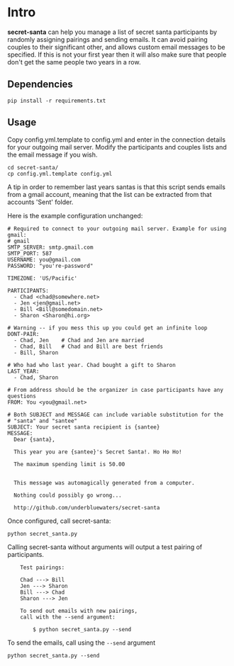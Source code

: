 Intro
=====

**secret-santa** can help you manage a list of secret santa participants by
randomly assigning pairings and sending emails. It can avoid pairing
couples to their significant other, and allows custom email messages to be
specified. If this is not your first year then it will also make sure that
people don't get the same people two years in a row.

Dependencies
------------

    pip install -r requirements.txt

Usage
-----

Copy config.yml.template to config.yml and enter in the connection details
for your outgoing mail server. Modify the participants and couples lists and
the email message if you wish.

    cd secret-santa/
    cp config.yml.template config.yml

A tip in order to remember last years santas is that this script sends emails from
a gmail account, meaning that the list can be extracted from that accounts
'Sent' folder.

Here is the example configuration unchanged:

    # Required to connect to your outgoing mail server. Example for using gmail:
    # gmail
    SMTP_SERVER: smtp.gmail.com
    SMTP_PORT: 587
    USERNAME: you@gmail.com
    PASSWORD: "you're-password"

    TIMEZONE: 'US/Pacific'

    PARTICIPANTS:
      - Chad <chad@somewhere.net>
      - Jen <jen@gmail.net>
      - Bill <Bill@somedomain.net>
      - Sharon <Sharon@hi.org>

    # Warning -- if you mess this up you could get an infinite loop
    DONT-PAIR:
      - Chad, Jen    # Chad and Jen are married
      - Chad, Bill   # Chad and Bill are best friends
      - Bill, Sharon

    # Who had who last year. Chad bought a gift to Sharon
    LAST_YEAR:
      - Chad, Sharon

    # From address should be the organizer in case participants have any questions
    FROM: You <you@gmail.net>

    # Both SUBJECT and MESSAGE can include variable substitution for the
    # "santa" and "santee"
    SUBJECT: Your secret santa recipient is {santee}
    MESSAGE:
      Dear {santa},

      This year you are {santee}'s Secret Santa!. Ho Ho Ho!

      The maximum spending limit is 50.00


      This message was automagically generated from a computer.

      Nothing could possibly go wrong...

      http://github.com/underbluewaters/secret-santa

Once configured, call secret-santa:

    python secret_santa.py

Calling secret-santa without arguments will output a test pairing of
participants.

        Test pairings:

        Chad ---> Bill
        Jen ---> Sharon
        Bill ---> Chad
        Sharon ---> Jen

        To send out emails with new pairings,
        call with the --send argument:

            $ python secret_santa.py --send

To send the emails, call using the `--send` argument

    python secret_santa.py --send
